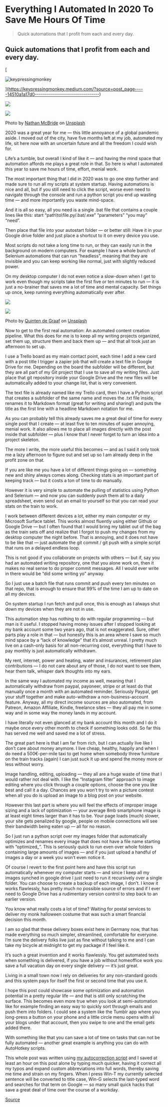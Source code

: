 # Everything I Automated In 2020 To Save Me Hours Of Time

> Quick automations that I profit from each and every day.

Quick automations that I profit from each and every day.
--------------------------------------------------------

[

![keypressingmonkey](https://miro.medium.com/fit/c/96/96/1*CHnrMntDNLyOq30R_3DTYQ.jpeg)



](https://keypressingmonkey.medium.com/?source=post_page-----14510a1a17d0--------------------------------)

![](https://miro.medium.com/max/60/0*r20jNek_BvxqtLGU?q=20)

![](https://miro.medium.com/max/12032/0*r20jNek_BvxqtLGU)

Photo by [Nathan McBride](https://unsplash.com/@nathan_mcb?utm_source=medium&utm_medium=referral) on [Unsplash](https://unsplash.com/?utm_source=medium&utm_medium=referral)

2020 was a great year for me — this little annoyance of a global pandemic aside. I moved out of the city, have five months left at my job, automated my life, sit here now with an uncertain future and all the freedom I could wish for.

Life’s a tumble, but overall I kind of like it — and having the mind space that automation affords me plays a great role in that. So here is what I automated this year to save me hours of time, effort, menial work.

The most important thing that I did in 2020 was to go one step further and made sure to run all my scripts at system startup. Having automations is nice and all, but if you still need to click the script, worse even need to navigate through the console and run a python script you end up wasting time — and more importantly you waste mind-space.

And it is all so easy, all you need is a single .bat file that contains a couple lines like this: start “path\\to\\file.py/.bat/.exe” “parameters” “you may” “need”.

Then place that file into your autostart folder — or better still: Have it in your Google drive folder and just place a shortcut to it on every device you use.

Most scripts do not take a long time to run, or they can easily run in the background on modern computers. For example I have a whole bunch of Selenium automations that can run “headless”, meaning that they are invisible and you can keep working like normal, just with slightly reduced power.

On my desktop computer I do not even notice a slow-down when I get to work even though my scripts take the first five or ten minutes to run — it is just a no-brainer that saves me a lot of time and mental capacity. Set things up once, keep running everything automatically ever after.

![](https://miro.medium.com/max/60/0*eM0oW3NyRrzWdxCs?q=20)

![](https://miro.medium.com/max/9704/0*eM0oW3NyRrzWdxCs)

Photo by [Quinten de Graaf](https://unsplash.com/@quinten149?utm_source=medium&utm_medium=referral) on [Unsplash](https://unsplash.com/?utm_source=medium&utm_medium=referral)

Now to get to the first real automation: An automated content creation pipeline. What this does for me is to keep all my writing projects organized, set them up, structure them and back them up — and that all took just an afternoon to set up.

I use a Trello board as my main contact point, each time I add a new card with a post title I trigger a zapier job that will create a text file in Google Drive for me. Depending on the board the subfolder will be different, but they are all part of my Git project that I use to save all my writing files. Just place that git repository inside your Google Drive and the new files will be automatically added to your change list, that is very convenient.

The text file is already named like my Trello card, then I have a Python script that creates a subfolder of the same name and moves the .txt file inside, renames it to Markdown format (great for writing and sharing!) and puts the title as the first line with a headline Markdown notation for me.

As you can probably tell this already saves me a great deal of time for every single post that I create — at least five to ten minutes of super annoying, menial work. It also allows me to place all images directly with the post inside that subfolder — plus I know that I never forget to turn an idea into a project skeleton.

The more I write, the more useful this becomes — and as I said it only took me a lazy afternoon to figure out and set up so I am already deep in the profit zone on that.

If you are like me you have a lot of different things going on — something new and shiny always comes along. Checking stats is an important part of keeping track — but it costs a ton of time to do manually.

However it is very simple to automate the pulling of statistics using Python and Selenium — and now you can suddenly push them all to a daily spreadsheet, even send out an email to yourself so that you can read your stats on the train to work.

I work between different devices a lot, either my main computer or my Microsoft Surface tablet. This works almost fluently using either Github or Google Drive — but I often found that I would bring my tablet out of the bag as the train sets off and realize that I forgot to push my changes from my desktop computer the night before. That is annoying, and it does not have to be like that — just automate the git commit / git push with a simple script that runs on a delayed endless loop.

This is not good if you collaborate on projects with others — but if, say you had an automated writing repository, one that you alone work on, then it makes no real sense to do proper commit messages. All I would ever write in there would be “did some writing yo” anyway.

So I just use a batch file that runs commit and push every ten minutes on that repo, that is enough to ensure that 99% of the time I am up to date on all my devices.

On system startup I run fetch and pull once, this is enough as I always shut down my devices when they are not in use.

This automation step has nothing to do with regular programming — but man is it useful. I stopped having money issues after I stopped looking at my bank account some two years ago, that is not exaggerated. Sure, other parts play a role in that — but honestly this is an area where I save so much mind space by a “lack of knowledge” that it’s almost unreal. I pretty much live on a cash-only basis for all non-recurring cost, everything that I have to pay monthly is just automatically withdrawn.

My rent, internet, power and heating, water and insurances, retirement plan contributions — I do not care about any of those, I do not want to see them, hear them talk, whisper dark thoughts into my ears.

In the same way I automated my income as well, meaning that I automatically withdraw from paypal, payoneer, stripe or at least do that manually once a month with an automated reminder. Seriously Paypal, get your stuff together and make auto-withdraw a non-business-account feature. Anyway, all my direct income sources are also automated, from Patreon, Amazon Affiliate, Kindle, freelance sites — they all pay me in some way and in some way the money lands in my account.

I have literally not even glanced at my bank account this month and I do it maybe once every other month to check if something looks odd. So far this has served me well and saved me a lot of stress.

The great part here is that I am far from rich, but I can actually live like I don’t care about money anymore. I live cheap, healthy, happily and when I do need a 500€-per-mile taxi to get home when somebody threw furniture on the train tracks (again) I can just suck it up and spend the money more or less without worry.

Image handling, editing, uploading — they all are a huge waste of time that I would rather not deal with. I like the “Instagram filter” approach to image editing where you click through a couple options, choose the one you like best and call it a day. Chances are you won’t try to win a picture contest when all you do is upload an image to a blog post on your website.

However this last part is where you will feel the effects of improper image sizing and a lack of optimization — your average 8mb smartphone image is at least eight times larger than it has to be. Your page loads (much) slower, your site gets penalized by google, people on mobile connections will see their bandwidth being eaten up — all for no reason.

So I just run a python script over my images folder that automatically optimizes and renames every image that does not have a file name starting with “optimized\_”. This is seriously quick to run even over whole folders containing large amounts of images — and if you just upload a handful of images a day or a week you won’t even notice it.

Of course I revert to the first point here and have this script run automatically whenever my computer starts — and since I keep all my images synched in google drive I just need to run it recursively over a single folder. You can choose to create a backup of each image, I don’t. I know it works flawlessly, has pretty much no possible source of errors and if I ever need to Google Drive has a rudimentary version control to step back to an earlier version.

You know what really costs a lot of time? Waiting for postal services to deliver my monk halloween costume that was such a smart financial decision this month.

I am so glad that these delivery boxes exist here in Germany now, that has made everything so much simpler, streamlined, comfortable for everyone. I’m sure the delivery folks live just as fine without talking to me and I can take my bicycle at midnight to get my package if I feel like it.

It’s such a great invention and it works flawlessly. You get automated texts when something is delivered, if you have a job without homeoffice work you save a full vacation day on every single delivery — it’s just great.

Living in a small town now I rely on deliveries for any non-standard goods and this system pays for itself the first or second time that you use it.

I hope this post could showcase some optimization and automation potential in a pretty regular life — and that is still only scratching the surface. This becomes even more true when you look at semi-automation like for example finding an easy way to quickly sort through emails and push them into folders. I could see a system like the Tumblr app where you long-press a button on your phone and a little circle menu opens with all your blogs under that account, then you swipe to one and the email gets added there.

With something like that you can save a lot of time on tasks that can not be fully automated — another great example is anything you can do with AutoHotkey scripts.

This whole post was written using [my autocorrection script](chrome-extension://cjedbglnccaioiolemnfhjncicchinao/type-three-times-faster-with-less-strain-and-errors-217908f09a47) and I saved at least an hour on this post alone by typing much quicker, having it correct all my typos and expand custom abbreviations into full words, thereby saving me time and strain on my fingers. When I press Win-T my currently selected sentence will be converted to title case, Win-G selects the last-typed word and searches for that term on Google — so many small quick hacks that save a great deal of time over the course of a workday.


[Source](https://levelup.gitconnected.com/everything-i-automated-in-2020-to-save-me-hours-of-time-14510a1a17d0)